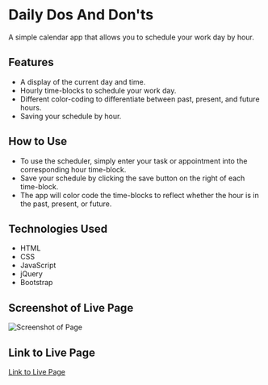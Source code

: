 # Daily Dos And Don'ts

A simple calendar app that allows you to schedule your work day by hour.

## Features

* A display of the current day and time.
* Hourly time-blocks to schedule your work day.
* Different color-coding to differentiate between past, present, and future hours.
* Saving your schedule by hour.

## How to Use

* To use the scheduler, simply enter your task or appointment into the corresponding hour time-block.
* Save your schedule by clicking the save button on the right of each time-block.
* The app will color code the time-blocks to reflect whether the hour is in the past, present, or future.

## Technologies Used

* HTML
* CSS
* JavaScript
* jQuery
* Bootstrap

## Screenshot of Live Page

![Screenshot of Page]()

## Link to Live Page

[Link to Live Page]()